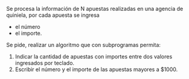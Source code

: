 Se procesa la información de N apuestas realizadas en una agencia de quiniela, por cada apuesta se ingresa

- el número
- el importe.

Se pide, realizar un algoritmo que con subprogramas permita:

1.  Indicar la cantidad de apuestas con importes entre dos valores ingresados por teclado.
2.  Escribir el número y el importe de las apuestas mayores a $1000.
